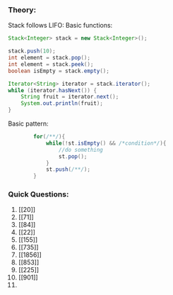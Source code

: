 
### Theory:

Stack follows LIFO:
Basic functions:
```java
Stack<Integer> stack = new Stack<Integer>();

stack.push(10);
int element = stack.pop();
int element = stack.peek();
boolean isEmpty = stack.empty();

Iterator<String> iterator = stack.iterator();
while (iterator.hasNext()) {
    String fruit = iterator.next();
    System.out.println(fruit);
}
```
Basic pattern:
```java
        for(/**/){
            while(!st.isEmpty() && /*condition*/){
                //do something
                st.pop();
            }
            st.push(/**/);
        }
```

### Quick Questions:
1. [[20]]
2. [[71]]
3. [[84]]
4. [[22]]
5. [[155]]
7. [[735]]
8. [[1856]]
9. [[853]]
10. [[225]]
11. [[901]]
12. 